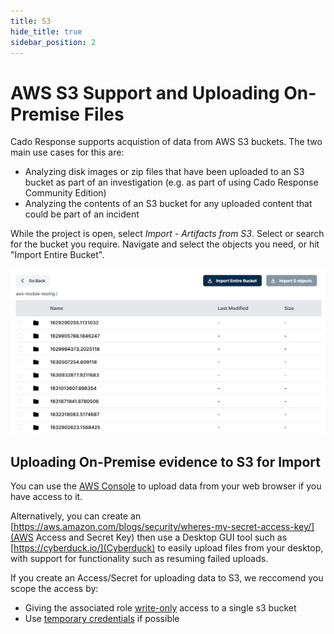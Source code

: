 ```yaml
---
title: S3
hide_title: true
sidebar_position: 2
---
```

# AWS S3 Support and Uploading On-Premise Files

Cado Response supports acquistion of data from AWS S3 buckets. The two main use cases for this are:

* Analyzing disk images or zip files that have been uploaded to an S3 bucket as part of an investigation (e.g. as part of using Cado Response Community Edition)
* Analyzing the contents of an S3 bucket for any uploaded content that could be part of an incident

While the project is open, select *Import - Artifacts from S3*. Select or search for the bucket you require. Navigate and select the objects you need, or hit "Import Entire Bucket".

![Import S3 Bucket](/img/aws-s3.png)


## Uploading On-Premise evidence to S3 for Import

You can use the [AWS Console](https://aws.amazon.com/) to upload data from your web browser if you have access to it.

Alternatively, you can create an [https://aws.amazon.com/blogs/security/wheres-my-secret-access-key/](AWS Access and Secret Key) then use a Desktop GUI tool such as [https://cyberduck.io/](Cyberduck) to easily upload files from your desktop, with support for functionality such as resuming failed uploads.

If you create an Access/Secret for uploading data to S3, we reccomend you scope the access by:
- Giving the associated role [write-only](https://stackoverflow.com/questions/15076645/amazon-s3-write-only-access) access to a single s3 bucket
- Use [temporary credentials](https://docs.cyberduck.io/protocols/s3/) if possible



